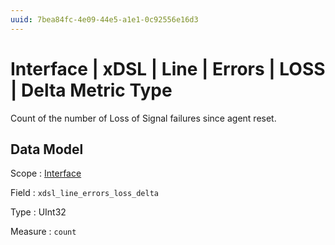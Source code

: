 ```yaml
---
uuid: 7bea84fc-4e09-44e5-a1e1-0c92556e16d3
---
```

# Interface | xDSL | Line | Errors | LOSS | Delta Metric Type

Count of the number of Loss of Signal failures since agent reset.

## Data Model

Scope
: [Interface](../../../../../metric-scopes-reference/interface.md)

Field
: `xdsl_line_errors_loss_delta`

Type
: UInt32

Measure
: `count`
